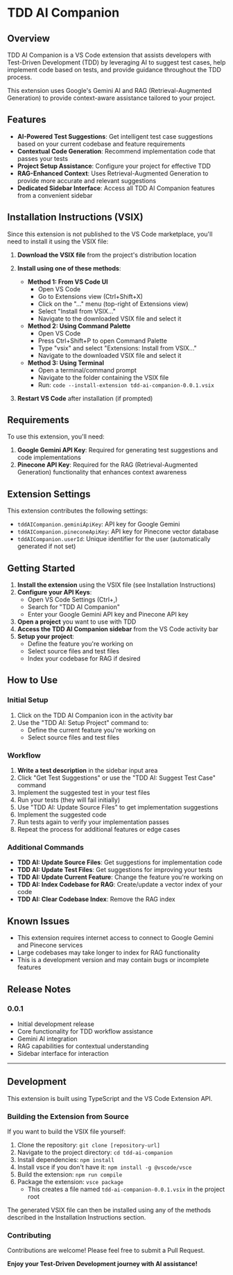 # TDD AI Companion

<!-- Icon reference removed due to SVG limitations in GitHub markdown -->

## Overview

TDD AI Companion is a VS Code extension that assists developers with Test-Driven Development (TDD) by leveraging AI to suggest test cases, help implement code based on tests, and provide guidance throughout the TDD process.

This extension uses Google's Gemini AI and RAG (Retrieval-Augmented Generation) to provide context-aware assistance tailored to your project.

## Features

- **AI-Powered Test Suggestions**: Get intelligent test case suggestions based on your current codebase and feature requirements
- **Contextual Code Generation**: Recommend implementation code that passes your tests
- **Project Setup Assistance**: Configure your project for effective TDD
- **RAG-Enhanced Context**: Uses Retrieval-Augmented Generation to provide more accurate and relevant suggestions
- **Dedicated Sidebar Interface**: Access all TDD AI Companion features from a convenient sidebar

<!-- Screenshot will be added in future releases -->
<!-- No screenshot available yet -->

## Installation Instructions (VSIX)

Since this extension is not published to the VS Code marketplace, you'll need to install it using the VSIX file:

1. **Download the VSIX file** from the project's distribution location
2. **Install using one of these methods**:

   - **Method 1: From VS Code UI**
     - Open VS Code
     - Go to Extensions view (Ctrl+Shift+X)
     - Click on the "..." menu (top-right of Extensions view)
     - Select "Install from VSIX..."
     - Navigate to the downloaded VSIX file and select it
   - **Method 2: Using Command Palette**
     - Open VS Code
     - Press Ctrl+Shift+P to open Command Palette
     - Type "vsix" and select "Extensions: Install from VSIX..."
     - Navigate to the downloaded VSIX file and select it
   - **Method 3: Using Terminal**
     - Open a terminal/command prompt
     - Navigate to the folder containing the VSIX file
     - Run: `code --install-extension tdd-ai-companion-0.0.1.vsix`

3. **Restart VS Code** after installation (if prompted)

## Requirements

To use this extension, you'll need:

1. **Google Gemini API Key**: Required for generating test suggestions and code implementations
2. **Pinecone API Key**: Required for the RAG (Retrieval-Augmented Generation) functionality that enhances context awareness

## Extension Settings

This extension contributes the following settings:

- `tddAICompanion.geminiApiKey`: API key for Google Gemini
- `tddAICompanion.pineconeApiKey`: API key for Pinecone vector database
- `tddAICompanion.userId`: Unique identifier for the user (automatically generated if not set)

## Getting Started

1. **Install the extension** using the VSIX file (see Installation Instructions)
2. **Configure your API Keys**:
   - Open VS Code Settings (Ctrl+,)
   - Search for "TDD AI Companion"
   - Enter your Google Gemini API key and Pinecone API key
3. **Open a project** you want to use with TDD
4. **Access the TDD AI Companion sidebar** from the VS Code activity bar
5. **Setup your project**:
   - Define the feature you're working on
   - Select source files and test files
   - Index your codebase for RAG if desired

## How to Use

### Initial Setup

1. Click on the TDD AI Companion icon in the activity bar
2. Use the "TDD AI: Setup Project" command to:
   - Define the current feature you're working on
   - Select source files and test files

### Workflow

1. **Write a test description** in the sidebar input area
2. Click "Get Test Suggestions" or use the "TDD AI: Suggest Test Case" command
3. Implement the suggested test in your test files
4. Run your tests (they will fail initially)
5. Use "TDD AI: Update Source Files" to get implementation suggestions
6. Implement the suggested code
7. Run tests again to verify your implementation passes
8. Repeat the process for additional features or edge cases

### Additional Commands

- **TDD AI: Update Source Files**: Get suggestions for implementation code
- **TDD AI: Update Test Files**: Get suggestions for improving your tests
- **TDD AI: Update Current Feature**: Change the feature you're working on
- **TDD AI: Index Codebase for RAG**: Create/update a vector index of your code
- **TDD AI: Clear Codebase Index**: Remove the RAG index

## Known Issues

- This extension requires internet access to connect to Google Gemini and Pinecone services
- Large codebases may take longer to index for RAG functionality
- This is a development version and may contain bugs or incomplete features

## Release Notes

### 0.0.1

- Initial development release
- Core functionality for TDD workflow assistance
- Gemini AI integration
- RAG capabilities for contextual understanding
- Sidebar interface for interaction

---

## Development

This extension is built using TypeScript and the VS Code Extension API.

### Building the Extension from Source

If you want to build the VSIX file yourself:

1. Clone the repository: `git clone [repository-url]`
2. Navigate to the project directory: `cd tdd-ai-companion`
3. Install dependencies: `npm install`
4. Install vsce if you don't have it: `npm install -g @vscode/vsce`
5. Build the extension: `npm run compile`
6. Package the extension: `vsce package`
   - This creates a file named `tdd-ai-companion-0.0.1.vsix` in the project root

The generated VSIX file can then be installed using any of the methods described in the Installation Instructions section.

### Contributing

Contributions are welcome! Please feel free to submit a Pull Request.

**Enjoy your Test-Driven Development journey with AI assistance!**
